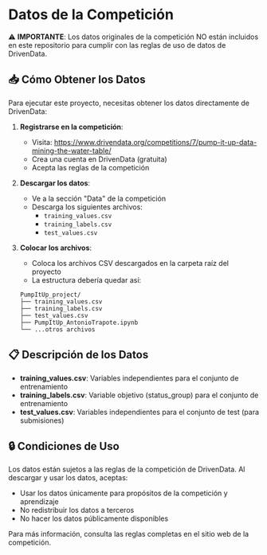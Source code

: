 # Datos de la Competición

⚠️ **IMPORTANTE**: Los datos originales de la competición NO están incluidos en este repositorio para cumplir con las reglas de uso de datos de DrivenData.

## 📥 Cómo Obtener los Datos

Para ejecutar este proyecto, necesitas obtener los datos directamente de DrivenData:

1. **Registrarse en la competición**: 
   - Visita: https://www.drivendata.org/competitions/7/pump-it-up-data-mining-the-water-table/
   - Crea una cuenta en DrivenData (gratuita)
   - Acepta las reglas de la competición

2. **Descargar los datos**:
   - Ve a la sección "Data" de la competición
   - Descarga los siguientes archivos:
     - `training_values.csv`
     - `training_labels.csv` 
     - `test_values.csv`

3. **Colocar los archivos**:
   - Coloca los archivos CSV descargados en la carpeta raíz del proyecto
   - La estructura debería quedar así:
   ```
   PumpItUp_project/
   ├── training_values.csv
   ├── training_labels.csv
   ├── test_values.csv
   ├── PumpItUp_AntonioTrapote.ipynb
   └── ...otros archivos
   ```

## 📋 Descripción de los Datos

- **training_values.csv**: Variables independientes para el conjunto de entrenamiento
- **training_labels.csv**: Variable objetivo (status_group) para el conjunto de entrenamiento  
- **test_values.csv**: Variables independientes para el conjunto de test (para submisiones)

## 🔒 Condiciones de Uso

Los datos están sujetos a las reglas de la competición de DrivenData. Al descargar y usar los datos, aceptas:

- Usar los datos únicamente para propósitos de la competición y aprendizaje
- No redistribuir los datos a terceros
- No hacer los datos públicamente disponibles

Para más información, consulta las reglas completas en el sitio web de la competición.
